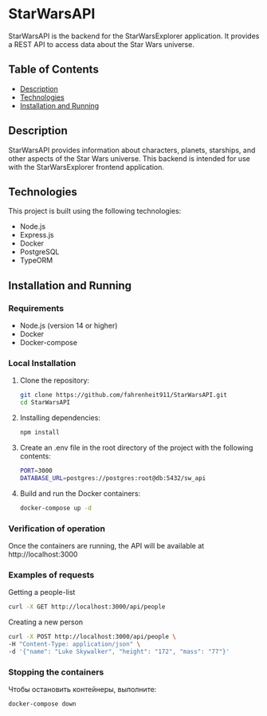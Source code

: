 # StarWarsAPI

StarWarsAPI is the backend for the StarWarsExplorer application. It provides a REST API to access data about the Star Wars universe.

## Table of Contents

- [Description](#description)
- [Technologies](#technologies)
- [Installation and Running](#installation-and-running)

## Description

StarWarsAPI provides information about characters, planets, starships, and other aspects of the Star Wars universe. This backend is intended for use with the StarWarsExplorer frontend application.

## Technologies

This project is built using the following technologies:

- Node.js
- Express.js
- Docker
- PostgreSQL
- TypeORM

## Installation and Running

### Requirements

- Node.js (version 14 or higher)
- Docker
- Docker-compose

### Local Installation

1. Clone the repository:

   ```bash
   git clone https://github.com/fahrenheit911/StarWarsAPI.git
   cd StarWarsAPI
   ```

2. Installing dependencies:

   ```bash
   npm install
   ```

3. Create an .env file in the root directory of the project with the following contents:

   ```bash
   PORT=3000
   DATABASE_URL=postgres://postgres:root@db:5432/sw_api
   ```

4. Build and run the Docker containers:

   ```bash
   docker-compose up -d
   ```

### Verification of operation

Once the containers are running, the API will be available at http://localhost:3000

### Examples of requests

Getting a people-list

```bash
curl -X GET http://localhost:3000/api/people
```

Creating a new person

```bash
curl -X POST http://localhost:3000/api/people \
-H "Content-Type: application/json" \
-d '{"name": "Luke Skywalker", "height": "172", "mass": "77"}'
```

### Stopping the containers

Чтобы остановить контейнеры, выполните:

```bash
docker-compose down
```
